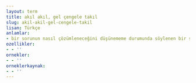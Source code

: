 ```yaml
---
layout: term
title: akıl akıl, gel çengele takıl
slug: akil-akil-gel-cengele-takil
lisan: Türkçe
anlamlar:
- bir sorunun nasıl çözümleneceğini düşünememe durumunda söylenen bir söz
ozellikler:
- - ''
ornekler:
- - ''
orneklerkaynak:
- - ''
---
```

